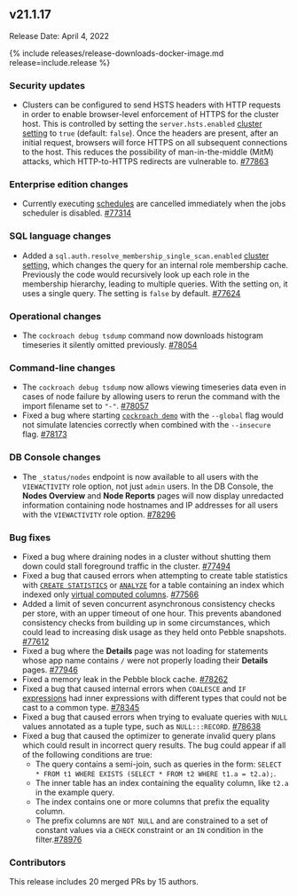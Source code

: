 ## v21.1.17

Release Date: April 4, 2022

{% include releases/release-downloads-docker-image.md release=include.release %}

<h3 id="v21-1-17-security-updates">Security updates</h3>

- Clusters can be configured to send HSTS headers with HTTP requests in order to enable browser-level enforcement of HTTPS for the cluster host. This is controlled by setting the `server.hsts.enabled` [cluster setting](../v21.1/cluster-settings.html) to `true` (default: `false`). Once the headers are present, after an initial request, browsers will force HTTPS on all subsequent connections to the host. This reduces the possibility of man-in-the-middle (MitM) attacks, which HTTP-to-HTTPS redirects are vulnerable to. [#77863][#77863]

<h3 id="v21-1-17-enterprise-edition-changes">Enterprise edition changes</h3>

- Currently executing [schedules](../v21.1/manage-a-backup-schedule.html) are cancelled immediately when the jobs scheduler is disabled. [#77314][#77314]

<h3 id="v21-1-17-sql-language-changes">SQL language changes</h3>

- Added a `sql.auth.resolve_membership_single_scan.enabled` [cluster setting](../v22.1/cluster-settings.html), which changes the query for an internal role membership cache. Previously the code would recursively look up each role in the membership hierarchy, leading to multiple queries. With the setting on, it uses a single query. The setting is `false` by default. [#77624][#77624]

<h3 id="v21-1-17-operational-changes">Operational changes</h3>

- The `cockroach debug tsdump` command now downloads histogram timeseries it silently omitted previously. [#78054][#78054]

<h3 id="v21-1-17-command-line-changes">Command-line changes</h3>

- The `cockroach debug tsdump` now allows viewing timeseries data even in cases of node failure by allowing users to rerun the command with the import filename set to `"-"`. [#78057][#78057]
- Fixed a bug where starting [`cockroach demo`](../v21.1/cockroach-demo.html) with the `--global` flag would not simulate latencies correctly when combined with the `--insecure` flag. [#78173][#78173]

<h3 id="v21-1-17-db-console-changes">DB Console changes</h3>

- The `_status/nodes` endpoint is now available to all users with the `VIEWACTIVITY` role option, not just `admin` users. In the DB Console, the **Nodes Overview** and **Node Reports** pages will now display unredacted information containing node hostnames and IP addresses for all users with the `VIEWACTIVITY` role option. [#78296][#78296]

<h3 id="v21-1-17-bug-fixes">Bug fixes</h3>

- Fixed a bug where draining nodes in a cluster without shutting them down could stall foreground traffic in the cluster. [#77494][#77494]
- Fixed a bug that caused errors when attempting to create table statistics with [`CREATE STATISTICS`](../v21.1/create-statistics.html) or [`ANALYZE`](../v21.1/analyze.html) for a table containing an index which indexed only [virtual computed columns](../v21.1/computed-columns.html). [#77566][#77566]
- Added a limit of seven concurrent asynchronous consistency checks per store, with an upper timeout of one hour. This prevents abandoned consistency checks from building up in some circumstances, which could lead to increasing disk usage as they held onto Pebble snapshots. [#77612][#77612]
- Fixed a bug where the **Details** page was not loading for statements whose app name contains `/` were not properly loading their **Details** pages. [#77946][#77946]
- Fixed a memory leak in the Pebble block cache. [#78262][#78262]
- Fixed a bug that caused internal errors when `COALESCE` and `IF` [expressions](../v21.1/scalar-expressions.html) had inner expressions with different types that could not be cast to a common type. [#78345][#78345]
- Fixed a bug that caused errors when trying to evaluate queries with `NULL` values annotated as a tuple type, such as `NULL:::RECORD`. [#78638][#78638]
- Fixed a bug that caused the optimizer to generate invalid query plans which could result in incorrect query results. The bug could appear if all of the following conditions are true:
  - The query contains a semi-join, such as queries in the form: `SELECT * FROM t1 WHERE EXISTS (SELECT * FROM t2 WHERE t1.a = t2.a);`.
   - The inner table has an index containing the equality column, like `t2.a` in the example query.
   - The index contains one or more columns that prefix the equality column.
   - The prefix columns are `NOT NULL` and are constrained to a set of constant values via a `CHECK` constraint or an `IN` condition in the filter.[#78976][#78976]

<h3 id="v21-1-17-contributors">Contributors</h3>

This release includes 20 merged PRs by 15 authors.

[#77314]: https://github.com/cockroachdb/cockroach/pull/77314
[#77494]: https://github.com/cockroachdb/cockroach/pull/77494
[#77566]: https://github.com/cockroachdb/cockroach/pull/77566
[#77612]: https://github.com/cockroachdb/cockroach/pull/77612
[#77624]: https://github.com/cockroachdb/cockroach/pull/77624
[#77863]: https://github.com/cockroachdb/cockroach/pull/77863
[#77946]: https://github.com/cockroachdb/cockroach/pull/77946
[#78054]: https://github.com/cockroachdb/cockroach/pull/78054
[#78057]: https://github.com/cockroachdb/cockroach/pull/78057
[#78173]: https://github.com/cockroachdb/cockroach/pull/78173
[#78262]: https://github.com/cockroachdb/cockroach/pull/78262
[#78296]: https://github.com/cockroachdb/cockroach/pull/78296
[#78345]: https://github.com/cockroachdb/cockroach/pull/78345
[#78638]: https://github.com/cockroachdb/cockroach/pull/78638
[#78976]: https://github.com/cockroachdb/cockroach/pull/78976

